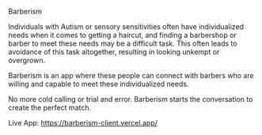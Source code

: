 Barberism

Individuals with Autism or sensory sensitivities often have individualized needs when it comes to getting a haircut, and finding a barbershop or barber to meet these needs may be a difficult task. This often leads to avoidance of this task altogether, resulting in looking unkempt or overgrown.

Barberism is an app where these people can connect with barbers who are willing and capable to meet these individualized needs.

No more cold calling or trial and error. Barberism starts the conversation to create the perfect match.

Live App: https://barberism-client.vercel.app/
